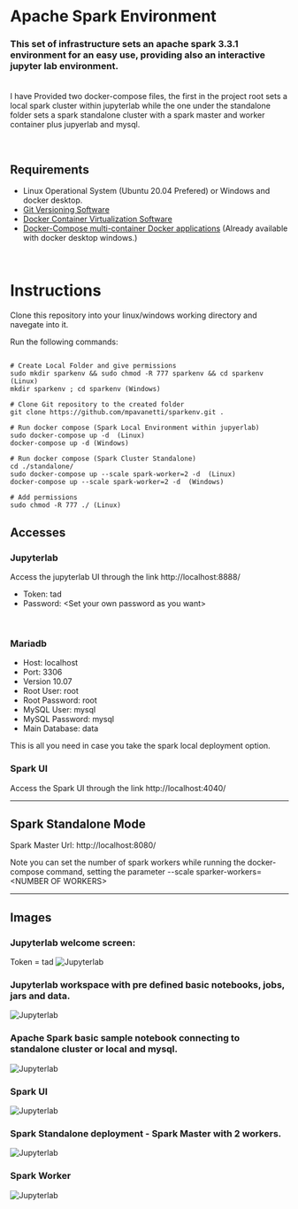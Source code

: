 # Apache Spark Environment

### This set of infrastructure sets an apache spark 3.3.1 environment for an easy use, providing also an interactive jupyter lab environment.<br><br>  

<p> I have Provided two docker-compose files, the first in the project root sets a local spark cluster within jupyterlab while the one under the standalone folder sets a spark standalone cluster with a spark master and worker container plus jupyerlab and mysql.</p>
<br>

## Requirements
* Linux Operational System (Ubuntu 20.04 Prefered) or Windows and docker desktop.
* [Git Versioning Software ](https://git-scm.com/download/linux)
* [Docker Container Virtualization Software](https://docs.docker.com/engine/install/ubuntu/)
* [Docker-Compose multi-container Docker applications](https://docs.docker.com/compose/install/) (Already available with docker desktop windows.)
<br>

# Instructions
Clone this repository into your linux/windows working directory and navegate into it.  
  
Run the following commands:
```

# Create Local Folder and give permissions
sudo mkdir sparkenv && sudo chmod -R 777 sparkenv && cd sparkenv (Linux)
mkdir sparkenv ; cd sparkenv (Windows)

# Clone Git repository to the created folder
git clone https://github.com/mpavanetti/sparkenv.git .

# Run docker compose (Spark Local Environment within jupyerlab)
sudo docker-compose up -d  (Linux)
docker-compose up -d (Windows)

# Run docker compose (Spark Cluster Standalone)
cd ./standalone/
sudo docker-compose up --scale spark-worker=2 -d  (Linux)
docker-compose up --scale spark-worker=2 -d  (Windows)

# Add permissions
sudo chmod -R 777 ./ (Linux)
```

## Accesses

### Jupyterlab
Access the jupyterlab UI through the link http://localhost:8888/  

* Token: tad  
* Password: \<Set your own password as you want>
<br>

### Mariadb

* Host: localhost
* Port: 3306
* Version 10.07
* Root User: root
* Root Password: root
* MySQL User: mysql
* MySQL Password: mysql
* Main Database: data


This is all you need in case you take the spark local deployment option.

### Spark UI
Access the Spark UI through the link http://localhost:4040/  

<hr>

## Spark Standalone Mode

Spark Master Url: http://localhost:8080/ <br>

Note you can set the number of spark workers while running the docker-compose command, setting the parameter --scale sparker-workers=\<NUMBER OF WORKERS>

<hr>

## Images

### Jupyterlab welcome screen:
Token = tad
![Jupyterlab](img/jupyter.jpg)

### Jupyterlab workspace with pre defined basic notebooks, jobs, jars and data.
![Jupyterlab](img/jupyter2.jpg)

### Apache Spark basic sample notebook connecting to standalone cluster or local and mysql.
![Jupyterlab](img/jupyter3.jpg)

### Spark UI
![Jupyterlab](img/sparkui.jpg)

### Spark Standalone deployment - Spark Master with 2 workers.
![Jupyterlab](img/sparkmaster.jpg)

### Spark Worker
![Jupyterlab](img/sparkworker.jpg)

